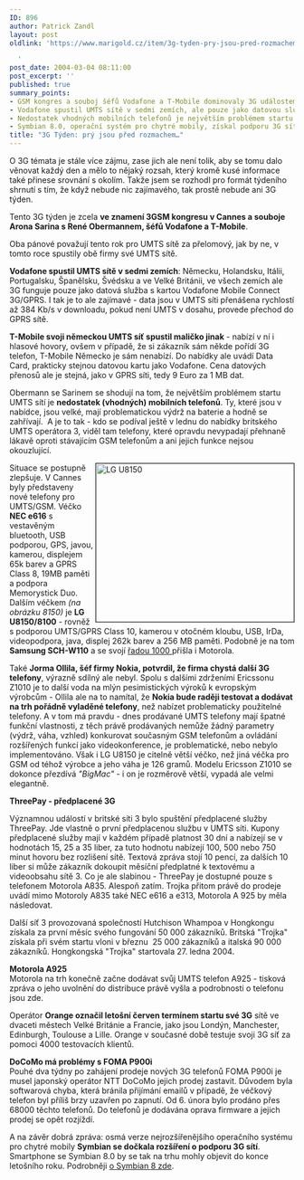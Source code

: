 ```yaml
---
ID: 896
author: Patrick Zandl
layout: post
oldlink: 'https://www.marigold.cz/item/3g-tyden-pry-jsou-pred-rozmachem

  '
post_date: 2004-03-04 08:11:00
post_excerpt: ''
published: true
summary_points:
- GSM kongres a souboj šéfů Vodafone a T-Mobile dominovaly 3G událostem týdne.
- Vodafone spustil UMTS sítě v sedmi zemích, ale pouze jako datovou službu.
- Nedostatek vhodných mobilních telefonů je největším problémem startu UMTS sítí.
- Symbian 8.0, operační systém pro chytré mobily, získal podporu 3G sítí.
title: "3G Týden: prý jsou před rozmachem…"
---
```


<P align=left>O 3G témata je stále více zájmu, zase jich ale není tolik, aby se tomu dalo věnovat každý den a mělo to nějaký rozsah, který kromě kusé informace také přinese srovnání s okolím. Takže jsem se rozhodl pro formát týdeního shrnutí s tím, že když nebude nic zajímavého, tak prostě nebude ani 3G týden. </p>

<p>
Tento 3G týden je zcela <STRONG>ve znamení 3GSM kongresu v Cannes a souboje Arona Sarina s René Obermannem, šéfů Vodafone a T-Mobile</STRONG>.</p>

<p>
Oba pánové považují tento rok pro UMTS sítě za přelomový, jak by ne, v tomto roce spustily obě firmy své UMTS sítě. </p>

<p>
<STRONG>Vodafone spustil UMTS sítě v sedmi zemích</STRONG>: Německu, Holandsku, Itálii, Portugalsku, Španělsku, Švédsku a ve Velké Británii, ve všech zemích ale 3G funguje pouze jako datová služba s kartou Vodafone Mobile Connect 3G/GPRS. I tak je to ale zajímavé - data jsou v UMTS síti přenášena rychlostí až 384 Kb/s v downloadu, pokud není UMTS v dosahu, provede přechod do GPRS sítě. </p>

<p>
<STRONG>T-Mobile svoji německou UMTS síť spustil maličko jinak</STRONG> - nabízí v ní i hlasové hovory, ovšem v případě, že si zákazník sám někde pořídí 3G telefon, T-Mobile Německo je sám nenabízí. Do nabídky ale uvádí Data Card, prakticky stejnou datovou kartu jako Vodafone. Cena datových přenosů ale je stejná, jako v GPRS síti, tedy 9 Euro za 1 MB dat. </p>

<p>
Obermann se Sarinem se shodují na tom, že největším problémem startu UMTS sítí je <STRONG>nedostatek (vhodných) mobilních telefonů</STRONG>. Ty, které jsou v nabídce, jsou velké, mají problematickou výdrž na baterie a hodně se zahřívají.&#160; A je to tak - kdo se podíval ještě v lednu do nabídky britského UMTS operátora 3, viděl tam telefony, které opravdu nevypadají přehnaně lákavě oproti stávajícím GSM telefonům a ani jejich funkce nejsou okouzlující. </p>

<p>
<IMG height=280 alt="LG U8150" src="/wp-content/uploads/lg8150.jpg" width=350 align=right border=1>Situace se postupně zlepšuje. V Cannes byly představeny nové telefony pro UMTS/GSM. Véčko <STRONG>NEC e616</STRONG> s vestavěným bluetooth, USB podporou, GPS, javou, kamerou, displejem 65k barev a GPRS Class 8, 19MB paměti a podpora Memorystick Duo. Dalším véčkem <EM>(na obrázku 8150)</EM> je <STRONG>LG U8150/8100</STRONG> - rovněž s podporou UMTS/GPRS Class 10, kamerou v otočném kloubu, USB, IrDa, videopodpora, java, displej 262k barev a 256 MB paměti. Podobně je na tom <STRONG>Samsung SCH-W110</STRONG> a se svojí <A href="http://mobil.idnes.cz/mobilni_komunikace/mobilni_telefony/abecedni_prehled_mt/motorola/motorolaa1000040211.html" target=_blank>řadou 1000 </A>přišla i Motorola. </p>

<p>
Také <STRONG>Jorma Ollila, šéf firmy Nokia, potvrdil, že firma chystá další 3G telefony</STRONG>, výrazně sdílný ale nebyl. Spolu s dalšími zdrženími Ericssonu Z1010 je to další voda na mlýn pesimistických výroků k evropským výrobcům - Ollila ale na to namítal, že <STRONG>Nokia bude raději testovat a dodávat na trh pořádně vyladěné telefony</STRONG>, než nabízet problematicky použitelné telefony. A v tom má pravdu - dnes prodávané UMTS telefony mají špatné funkční vlastnosti, z těch právě prodávaných nemůže žádný parametry (výdrž, váha, vzhled) konkurovat současným GSM telefonům a ovládání rozšířených funkcí jako videokonference, je problematické, nebo nebylo implementováno. Však i LG U8150 je citelně větší véčko, než jiná véčka pro GSM od téhož výrobce a jeho váha je 126 gramů. Modelu Ericsson Z1010 se dokonce přezdívá <EM>"BigMac"</EM> - i on je rozměrově větší, vypadá ale velmi elegantně. </p>

<p>
<STRONG>ThreePay - předplacené 3G</STRONG></p>

<p>
Významnou událostí v britské síti 3 bylo spuštění předplacené služby ThreePay. Jde vlastně o první předplacenou službu v UMTS síti. Kupony předplacené služby mají v každém případě platnost 30 dní a nabízejí se v hodnotách 15, 25 a 35 liber, za tuto hodnotu nabízejí 100, 500 nebo 750 minut hovoru bez rozlišení sítě. Textová zpráva stojí 10 pencí, za dalších 10 liber si může zákazník dokoupit měsíční předplatné k textovému a videoobsahu sítě 3. Co je ale slabinou - ThreePay je dostupné pouze s telefonem Motorola A835. Alespoň zatím. Trojka přitom právě do prodeje uvádí mimo Motoroly A835 také NEC e616 a e313, Motorola A 925 by měla následovat. </p>

<p>
Další síť 3 provozovaná společností Hutchison Whampoa v Hongkongu získala za první měsíc svého fungování 50 000 zákazníků. Britská "Trojka" získala při svém startu&#160;vloni v březnu&#160; 25 000 zákazníků a italská 90 000 zákazníků. Hongkongská "Trojka" startovala 27. ledna 2004.</p>

<p>
<STRONG>Motorola A925<BR></STRONG>Motorola na trh konečně začne dodávat svůj UMTS telefon A925 - tisková zpráva o jeho uvolnění do distribuce právě vyšla a podrobnosti o telefonu jsou zde.</p>

<p>
Operátor <STRONG>Orange označil letošní červen termínem startu své 3G</STRONG> sítě ve dvaceti městech Velké Británie a Francie, jako jsou Londýn, Manchester, Edinburgh, Toulouse a Lille. Orange v současné době testuje svoji 3G síť za pomoci 4000 testovacích klientů. </p>

<p>
<STRONG>DoCoMo má problémy s FOMA P900i<BR></STRONG>Pouhé dva týdny po zahájení prodeje nových 3G telefonů FOMA P900i je musel japonský operátor NTT DoCoMo jejich prodej zastavit. Důvodem byla softwarová chyba, která bránila přijímání emailů v případě, že véčkový telefon byl příliš brzy uzavřen po zapnutí. Od 6. února bylo prodáno přes 68000 těchto telefonů. Do telefonů je dodávána oprava firmware a jejich prodej se opět rozjíždí. </p>

<p>
A na závěr dobrá zpráva: osmá verze nejrozšířenějšího operačního systému pro chytré mobily <STRONG>Symbian se dočkala rozšíření o podporu 3G sítí</STRONG>. Smartphone se Symbian 8.0 by se tak na trhu mohly objevit do konce letošního roku. Podrobněji <A href="/zprava.html?cislo=27272">o Symbian 8 zde</A>.</p>